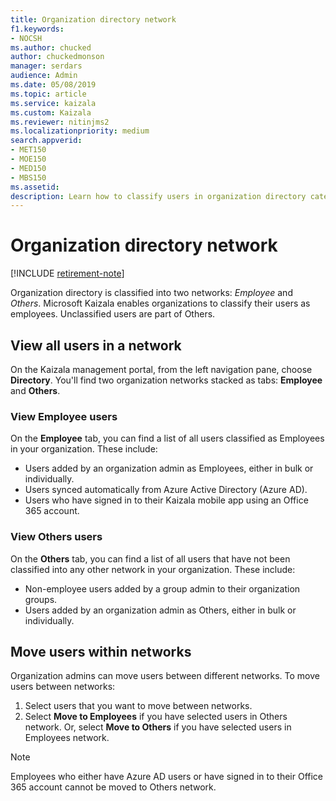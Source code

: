 ```yaml
---
title: Organization directory network
f1.keywords:
- NOCSH
ms.author: chucked
author: chuckedmonson
manager: serdars
audience: Admin
ms.date: 05/08/2019
ms.topic: article
ms.service: kaizala
ms.custom: Kaizala
ms.reviewer: nitinjms2
ms.localizationpriority: medium
search.appverid:
- MET150
- MOE150
- MED150
- MBS150
ms.assetid: 
description: Learn how to classify users in organization directory categories.
---
```


# Organization directory network 

[!INCLUDE [retirement-note](includes/retirement-note.md)]

Organization directory is classified into two networks: *Employee* and *Others*. Microsoft Kaizala enables organizations to classify their users as employees. Unclassified users are part of Others.

## View all users in a network
On the Kaizala management portal, from the left navigation pane, choose **Directory**. You'll find two organization networks stacked as tabs: **Employee** and **Others**.

### View Employee users

On the **Employee** tab, you can find a list of all users classified as Employees in your organization. These include:

- Users added by an organization admin as Employees, either in bulk or individually.
- Users synced automatically from Azure Active Directory (Azure AD).
- Users who have signed in to their Kaizala mobile app using an Office 365 account.

### View Others users

On the **Others** tab, you can find a list of all users that have not been classified into any other network in your organization. These include:

- Non-employee users added by a group admin to their organization groups.
- Users added by an organization admin as Others, either in bulk or individually.

## Move users within networks

Organization admins can move users between different networks. To move users between networks:

1. Select users that you want to move between networks.
2. Select **Move to Employees** if you have selected users in Others network. Or, select **Move to Others** if you have selected users in Employees network.

> [!NOTE]
> Employees who either have Azure AD users or have signed in to their Office 365 account cannot be moved to Others network.
